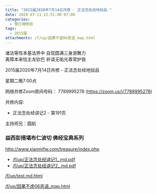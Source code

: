 ```yaml
---
title: "2015届2020年7月14日共修 - 正法念处经地狱品 "
date: 2020-07-11 22:51:00-07:00
categories:
  - 慧灯禅修班
tags:
  - 2015届
attachments: /f/up/因果不虚06恶语_map.html
---
```

诸法等性本基法界中 自现圆满三身游舞力  
离障本来怙主龙钦巴 祈请无垢光尊常护我  

2015届2020年7月14日共修 - 正法念处经地狱品 

星期二晚7:00点

网络共修Zoom房间号码： 7789995278 (<https://zoom.us/j/7789995278>)

共修内容: 

* 正法念处经讲记2 - 第191页

主持师兄：圆航

### 益西彭措堪布仁波切 佛经宝典系列
<http://www.xianmifw.com/treasure/index.php>

- [/f/up/正法念处经讲记1_.md.pdf](https://s3.ap-northeast-1.wasabisys.com/hdcx/hdv/f/up/正法念处经讲记1_.md.pdf)
- [/f/up/正法念处经讲记2_.md.pdf](https://s3.ap-northeast-1.wasabisys.com/hdcx/hdv/f/up/正法念处经讲记2_.md.pdf)

[/f/up/test.md.html](https://s3.ap-northeast-1.wasabisys.com/hdcx/hdv/f/up/test.md.html)

[/f/up/因果不虚06恶语_map.html](https://s3.ap-northeast-1.wasabisys.com/hdcx/hdv/f/up/因果不虚06恶语_map.html)
